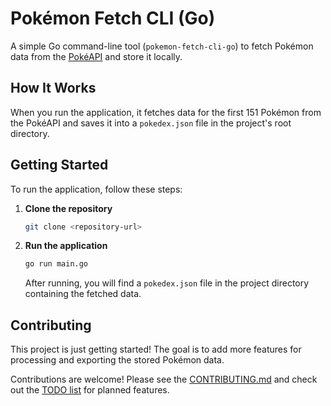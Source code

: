 # Pokémon Fetch CLI (Go)

A simple Go command-line tool (`pokemon-fetch-cli-go`) to fetch Pokémon data from the [PokéAPI](https://pokeapi.co/) and store it locally.

## How It Works

When you run the application, it fetches data for the first 151 Pokémon from the PokéAPI and saves it into a `pokedex.json` file in the project's root directory.

## Getting Started

To run the application, follow these steps:

1.  **Clone the repository**
    ```sh
    git clone <repository-url>
    ```

2.  **Run the application**
    ```sh
    go run main.go
    ```
    After running, you will find a `pokedex.json` file in the project directory containing the fetched data.

## Contributing

This project is just getting started! The goal is to add more features for processing and exporting the stored Pokémon data.

Contributions are welcome! Please see the [CONTRIBUTING.md](./CONTRIBUTING.md) and check out the [TODO list](./docs/todo.md) for planned features.
